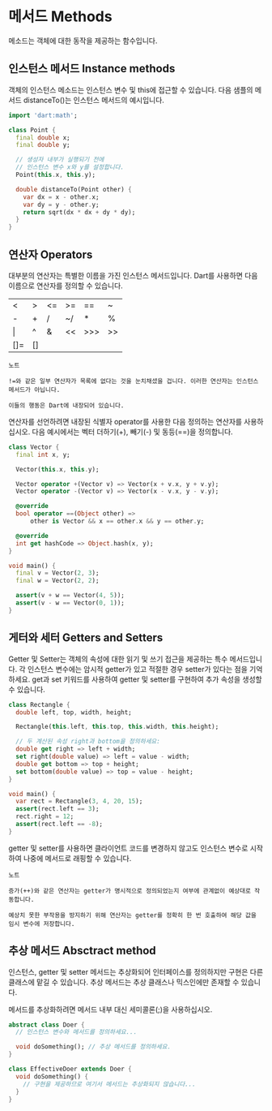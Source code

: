# 메서드 Methods

메소드는 객체에 대한 동작을 제공하는 함수입니다.

## 인스턴스 메서드 Instance methods

객체의 인스턴스 메소드는 인스턴스 변수 및 this에 접근할 수 있습니다. 다음 샘플의 메서드 distanceTo()는 인스턴스 메서드의 예시입니다.

```dart
import 'dart:math';

class Point {
  final double x;
  final double y;

  // 생성자 내부가 실행되기 전에
  // 인스턴스 변수 x와 y를 설정합니다.
  Point(this.x, this.y);

  double distanceTo(Point other) {
    var dx = x - other.x;
    var dy = y - other.y;
    return sqrt(dx * dx + dy * dy);
  }
}
```

## 연산자 Operators

대부분의 연산자는 특별한 이름을 가진 인스턴스 메서드입니다. Dart를 사용하면 다음 이름으로 연산자를 정의할 수 있습니다.

| | | | | | |
|---|---|---|---|---|---|
| < | > | <= | >= | == | ~ |
| - | + | / | ~/ | * | % |
| \| | ^ | & | << | >>> | >> |
| []= | [] | | | | |

```
노트

!=와 같은 일부 연산자가 목록에 없다는 것을 눈치채셨을 겁니다. 이러한 연산자는 인스턴스 메서드가 아닙니다.

이들의 행동은 Dart에 내장되어 있습니다.
```

연산자를 선언하려면 내장된 식별자 operator를 사용한 다음 정의하는 연산자를 사용하십시오. 다음 예시에서는 벡터 더하기(+), 빼기(-) 및 동등(==)을 정의합니다.

```dart
class Vector {
  final int x, y;

  Vector(this.x, this.y);

  Vector operator +(Vector v) => Vector(x + v.x, y + v.y);
  Vector operator -(Vector v) => Vector(x - v.x, y - v.y);

  @override
  bool operator ==(Object other) =>
      other is Vector && x == other.x && y == other.y;

  @override
  int get hashCode => Object.hash(x, y);
}

void main() {
  final v = Vector(2, 3);
  final w = Vector(2, 2);

  assert(v + w == Vector(4, 5));
  assert(v - w == Vector(0, 1));
}
```

## 게터와 세터 Getters and Setters

Getter 및 Setter는 객체의 속성에 대한 읽기 및 쓰기 접근을 제공하는 특수 메서드입니다. 각 인스턴스 변수에는 암시적 getter가 있고 적절한 경우 setter가 있다는 점을 기억하세요. get과 set 키워드를 사용하여 getter 및 setter를 구현하여 추가 속성을 생성할 수 있습니다.

```dart
class Rectangle {
  double left, top, width, height;

  Rectangle(this.left, this.top, this.width, this.height);

  // 두 계산된 속성 right과 bottom을 정의하세요:
  double get right => left + width;
  set right(double value) => left = value - width;
  double get bottom => top + height;
  set bottom(double value) => top = value - height;
}

void main() {
  var rect = Rectangle(3, 4, 20, 15);
  assert(rect.left == 3);
  rect.right = 12;
  assert(rect.left == -8);
}
```

getter 및 setter를 사용하면 클라이언트 코드를 변경하지 않고도 인스턴스 변수로 시작하여 나중에 메서드로 래핑할 수 있습니다.

```
노트

증가(++)와 같은 연산자는 getter가 명시적으로 정의되었는지 여부에 관계없이 예상대로 작동합니다.

예상치 못한 부작용을 방지하기 위해 연산자는 getter를 정확히 한 번 호출하여 해당 값을 임시 변수에 저장합니다.
```

## 추상 메서드 Absctract method

인스턴스, getter 및 setter 메서드는 추상화되어 인터페이스를 정의하지만 구현은 다른 클래스에 맡길 수 있습니다. 추상 메서드는 추상 클래스나 믹스인에만 존재할 수 있습니다.

메서드를 추상화하려면 메서드 내부 대신 세미콜론(;)을 사용하십시오.

```dart
abstract class Doer {
  // 인스턴스 변수와 메서드를 정의하세요...

  void doSomething(); // 추상 메서드를 정의하세요.
}

class EffectiveDoer extends Doer {
  void doSomething() {
    // 구현을 제공하므로 여기서 메서드는 추상화되지 않습니다...
  }
}
```

